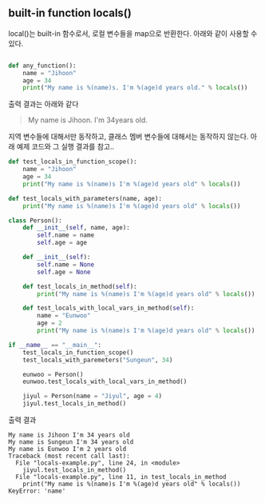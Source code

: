 built-in function locals()
---------------

local()는 built-in 함수로서, 로컬 변수들을  map으로 반환한다.
아래와 같이 사용할 수 있다.

```python

def any_function():
	name = "Jihoon"
	age = 34
	print("My name is %(name)s. I'm %(age)d years old." % locals())

```

출력 결과는 아래와 같다
> My name is Jihoon. I'm 34years old.


지역 변수들에 대해서만 동작하고, 클래스 멤버 변수들에 대해서는 동작하지 않는다.
아래 예제 코드와 그 실행 결과를 참고..

```python
def test_locals_in_function_scope():
    name = "Jihoon"
    age = 34
    print("My name is %(name)s I'm %(age)d years old" % locals())

def test_locals_with_parameters(name, age):
    print("My name is %(name)s I'm %(age)d years old" % locals())

class Person():
    def __init__(self, name, age):
        self.name = name
        self.age = age

    def __init__(self):
        self.name = None
        self.age = None

    def test_locals_in_method(self):
        print("My name is %(name)s I'm %(age)d years old" % locals())

    def test_locals_with_local_vars_in_method(self):
        name = "Eunwoo"
        age = 2
        print("My name is %(name)s I'm %(age)d years old" % locals())

if __name__ == "__main__":
    test_locals_in_function_scope()
    test_locals_with_paremeters("Sungeun", 34)

    eunwoo = Person()
    eunwoo.test_locals_with_local_vars_in_method()

    jiyul = Person(name = "Jiyul", age = 4)
    jiyul.test_locals_in_method()
```

출력 결과
```
My name is Jihoon I'm 34 years old
My name is Sungeun I'm 34 years old
My name is Eunwoo I'm 2 years old
Traceback (most recent call last):
  File "locals-example.py", line 24, in <module>
    jiyul.test_locals_in_method()
  File "locals-example.py", line 11, in test_locals_in_method
    print("My name is %(name)s I'm %(age)d years old" % locals())
KeyError: 'name'
```




